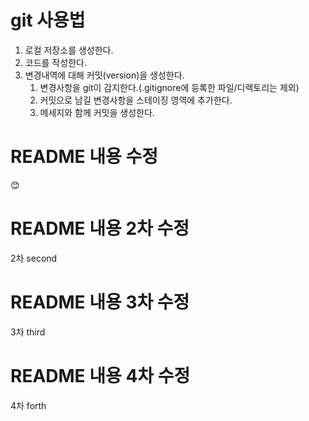 # git 사용법

1. 로컬 저장소를 생성한다.
2. 코드를 작성한다.
3. 변경내역에 대해 커밋(version)을 생성한다.
   1. 변경사항을 git이 감지한다.(.gitignore에 등록한 파일/디렉토리는 제외)
   2.  커밋으로 남길 변경사항을 스테이징 영역에 추가한다.
   3. 메세지와 함께 커밋을 생성한다.


# README 내용 수정
😊

# README 내용 2차 수정
2차 second 

# README 내용 3차 수정
3차 third

# README 내용 4차 수정
4차 forth